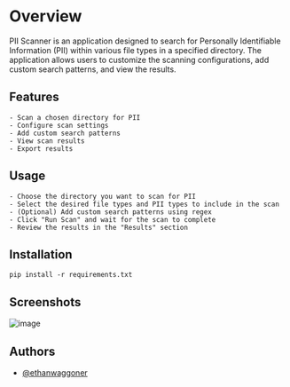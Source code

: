 # Overview

PII Scanner is an application designed to search for Personally Identifiable Information (PII) within various file types in a specified directory. The application allows users to customize the scanning configurations, add custom search patterns, and view the results.

## Features

    - Scan a chosen directory for PII
    - Configure scan settings
    - Add custom search patterns
    - View scan results
    - Export results


## Usage

    - Choose the directory you want to scan for PII
    - Select the desired file types and PII types to include in the scan
    - (Optional) Add custom search patterns using regex
    - Click "Run Scan" and wait for the scan to complete
    - Review the results in the "Results" section
## Installation

``` pip install -r requirements.txt ```
    
## Screenshots

![image](https://user-images.githubusercontent.com/74027222/230779328-cba3147b-346b-440d-af7f-dcb2563bb373.png)


## Authors

- [@ethanwaggoner](https://www.github.com/ethanwaggoner)
